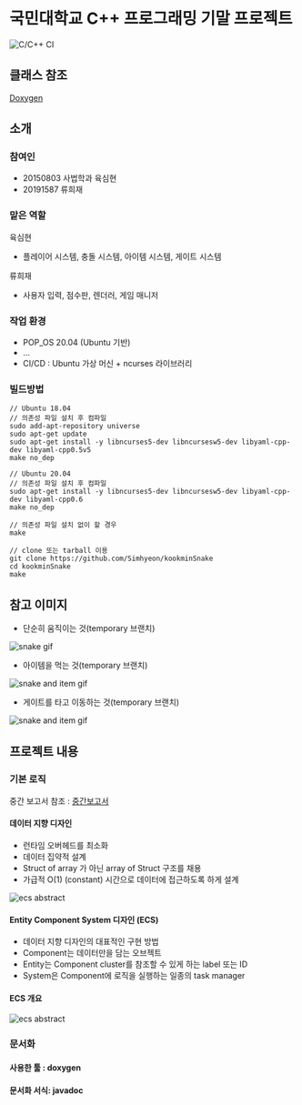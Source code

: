 # 국민대학교 C++ 프로그래밍 기말 프로젝트
![C/C++ CI](https://github.com/Simhyeon/kookminSnake/workflows/C/C++%20CI/badge.svg)

## 클래스 참조  
[Doxygen](https://kookminSnake.duckdns.org/)


## 소개

### 참여인 
- 20150803 사법학과 육심현
- 20191587          류희재

### 맡은 역할

육심현
- 플레이어 시스템, 충돌 시스템, 아이템 시스템, 게이트 시스템 

류희재
- 사용자 입력, 점수판, 렌더러, 게임 매니저

### 작업 환경
- POP\_OS 20.04 (Ubuntu 기반)
- ...
- CI/CD : Ubuntu 가상 머신 + ncurses 라이브러리

### 빌드방법

```
// Ubuntu 18.04
// 의존성 파일 설치 후 컴파일
sudo add-apt-repository universe
sudo apt-get update
sudo apt-get install -y libncurses5-dev libncursesw5-dev libyaml-cpp-dev libyaml-cpp0.5v5
make no_dep

// Ubuntu 20.04
// 의존성 파일 설치 후 컴파일
sudo apt-get install -y libncurses5-dev libncursesw5-dev libyaml-cpp-dev libyaml-cpp0.6
make no_dep

// 의존성 파일 설치 없이 할 경우 
make 

// clone 또는 tarball 이용
git clone https://github.com/Simhyeon/kookminSnake
cd kookminSnake
make
```

## 참고 이미지

- 단순히 움직이는 것(temporary 브랜치)

![snake gif](./design_document/test.gif) 

- 아이템을 먹는 것(temporary 브랜치)

![snake and item gif](./design_document/test_item.gif)

- 게이트를 타고 이동하는 것(temporary 브랜치)

![snake and item gif](./design_document/test_gate.gif)


## 프로젝트 내용

### 기본 로직

중간 보고서 참조 : [중간보고서](https://kookminSnake.duckdns.org/ref/cpp_mid_report.pdf)

#### 데이터 지향 디자인
- 런타임 오버헤드를 최소화
- 데이터 집약적 설계
- Struct of array 가 아닌 array of Struct 구조를 채용
- 가급적 O(1) (constant) 시간으로 데이터에 접근하도록 하게 설계

![ecs abstract](./dod_comparison_colorless.png)

#### Entity Component System 디자인 (ECS)
- 데이터 지향 디자인의 대표적인 구현 방법
- Component는 데이터만을 담는 오브젝트
- Entity는 Component cluster를 참조할 수 있게 하는 label 또는 ID
- System은 Component에 로직을 실행하는 일종의 task manager

#### ECS 개요
![ecs abstract](./ecs_abstract.png)

### 문서화

#### 사용한 툴 : doxygen

#### 문서화 서식: javadoc 
